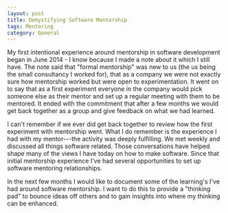 ```yaml
---
layout: post
title: Demystifying Software Mentorship
tags: Mentoring
category: General
---
```

My first intentional experience around mentorship in software development began in June 2014 - I know because I made a note about it which I still have. 
The note said that "formal mentorship" was new to us (the us being the small consultancy I worked for), that as a company we were not exactly sure how mentorship worked but were open to experimentation. It went on to say that as a first experiment everyone in the company would pick someone else as their mentor and set up a regular meeting with them to be mentored. It ended with the commitment that after a few months we would get back together as a group and give feedback on what we had learned. 

I can't remember if we ever did get back together to review how the first experiment with mentorship went. What I do remember is the experience I had with my mentor---the activity was deeply fulfilling. We met weekly and discussed all things software related. Those conversations have helped shape many of the views I have today on how to make software. Since that initial mentorship experience I've had several opportunities to set up software mentoring relationships. 

In the next few months I would like to document some of the learning's I've had around software mentorship. I want to do this to provide a "thinking pad" to bounce ideas off others and to gain insights into where my thinking can be enhanced.
